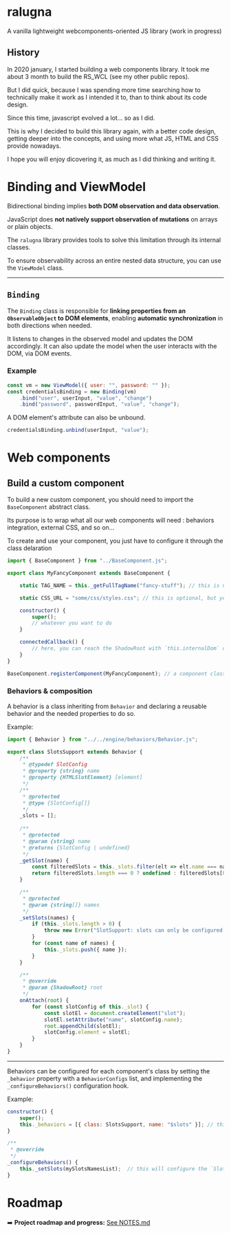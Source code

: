 # ralugna
A vanilla lightweight webcomponents-oriented JS library (work in progress)

## History

In 2020 january, I started building a web components library. It took me about 3 month to build the RS_WCL (see my other public repos).

But I did quick, because I was spending more time searching how to technically make it work as I intended it to, than to think about its code design.

Since this time, javascript evolved a lot... so as I did.

This is why I decided to build this library again, with a better code design, getting deeper into the concepts, and using more what JS, HTML and CSS provide nowadays.

I hope you will enjoy dicovering it, as much as I did thinking and writing it.

# Binding and ViewModel

Bidirectional binding implies **both DOM observation and data observation**.

JavaScript does **not natively support observation of mutations** on arrays or plain objects.

The `ralugna` library provides tools to solve this limitation through its internal classes.

To ensure observability across an entire nested data structure, you can use the `ViewModel` class.

---

## `Binding`

The `Binding` class is responsible for **linking properties from an `ObservableObject` to DOM elements**, enabling **automatic synchronization** in both directions when needed.

It listens to changes in the observed model and updates the DOM accordingly. It can also update the model when the user interacts with the DOM, via DOM events.

### Example

```js
const vm = new ViewModel({ user: "", password: "" });
const credentialsBinding = new Binding(vm)
    .bind("user", userInput, "value", "change")
    .bind("password", passwordInput, "value", "change");
```

A DOM element's attribute can also be unbound.

```js
credentialsBinding.unbind(userInput, "value");
```

# Web components

## Build a custom component

To build a new custom component, you should need to import the `BaseComponent` abstract class. 

Its purpose is to wrap what all our web components will need : behaviors integration, external CSS, and so on...

To create and use your component, you just have to configure it through the class delaration

```js
import { BaseComponent } from "../BaseComponent.js";

export class MyFancyComponent extends BaseComponent {

    static TAG_NAME = this._getFullTagName("fancy-stuff"); // this is neaded for the tag registration (see below)

    static CSS_URL = "some/css/styles.css"; // this is optional, but you may want to configure an external CSS stylesheets

    constructor() {
        super();
        // whatever you want to do
    }

    connectedCallback() {
        // here, you can reach the ShadowRoot with `this.internalDom` or `this._shadowRoot`
    }
}

BaseComponent.registerComponent(MyFancyComponent); // a component class has to be registered to become a usable HTML element
```

### Behaviors & composition

A behavior is a class inheriting from `Behavior` and declaring a reusable behavior and the needed properties to do so.

Example:

```js
import { Behavior } from "../../engine/behaviors/Behavior.js";

export class SlotsSupport extends Behavior {
    /**
     * @typedef SlotConfig
     * @property {string} name
     * @property {HTMLSlotElement} [element]
     */
    /**
     * @protected
     * @type {SlotConfig[]}
     */
    _slots = [];
    
    /**
     * @protected
     * @param {string} name
     * @returns {SlotConfig | undefined}
     */
    _getSlot(name) {
        const filteredSlots = this._slots.filter(elt => elt.name === name);
        return filteredSlots.length === 0 ? undefined : filteredSlots[0];
    }

    /**
     * @protected
     * @param {string[]} names 
     */
    _setSlots(names) {
        if (this._slots.length > 0) {
            throw new Error("SlotSupport: slots can only be configured once.");
        }
        for (const name of names) {
            this._slots.push({ name });
        }
    }

    /**
     * @override
     * @param {ShadowRoot} root
     */
    onAttach(root) {
        for (const slotConfig of this._slot) {
            const slotEl = document.createElement("slot");
            slotEl.setAttribute("name", slotConfig.name);
            root.appendChild(slotEl);
            slotConfig.element = slotEl;
        }
    }
}
```

---

Behaviors can be configured for each component's class by setting the `_behavior` property with a `BehaviorConfigs` list, and implementing the `_configureBehaviors()` configuration hook.

Example:

```js
constructor() {
    super();
    this._behaviors = [{ class: SlotsSupport, name: "$slots" }]; // this will integrate the behavior to the component
}

/**
 * @override
 */
_configureBehaviors() {
    this._setSlots(mySlotsNamesList);  // this will configure the `SlotsSupport` behavior through a method it provides, before its onAttach method gets triggered
}
```

# Roadmap

➡️ **Project roadmap and progress:** [See NOTES.md](./NOTES.md)
